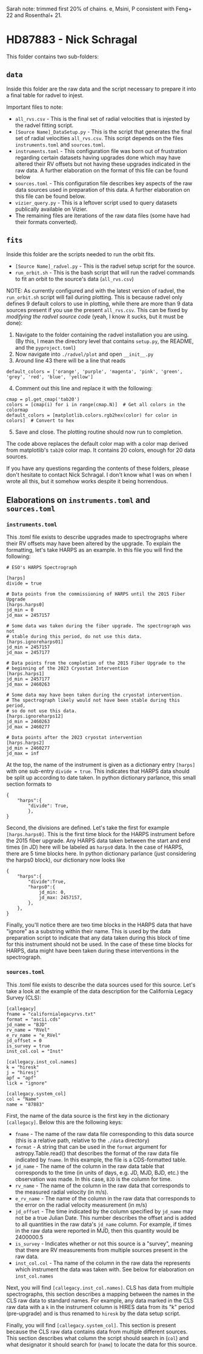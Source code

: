 Sarah note: trimmed first 20% of chains. e, Msini, P consistent with Feng+ 22 and Rosenthal+ 21.

# HD87883 - Nick Schragal

This folder contains two sub-folders:

## `data`

Inside this folder are the raw data and the script necessary to prepare it into a final table for radvel to injest.

Important files to note:
- `all_rvs.csv` - This is the final set of radial velocities that is injested by the radvel fitting script.
- `[Source Name]_DataSetup.py` - This is the script that generates the final set of radial velocities `all_rvs.csv`. This script depends on the files `instruments.toml` and `sources.toml`.
- `instruments.toml` - This configuration file was born out of frustration regarding certain datasets having upgrades done which may have altered their RV offsets but not having these upgrades indicated in the raw data. A further elaboration on the format of this file can be found below
- `sources.toml` - This configuration file describes key aspects of the raw data sources used in preparation of this data. A further elaboration on this file can be found below.
- `vizier_query.py` - This is a leftover script used to query datasets publically available on Vizier.
- The remaining files are iterations of the raw data files (some have had their formats converted).

## `fits`

Inside this folder are the scripts needed to run the orbit fits.

- `[Source Name]_radvel.py` - This is the radvel setup script for the source.
- `run_orbit.sh` - This is the bash script that will run the radvel commands to fit an orbit to the source's data (`all_rvs.csv`)

NOTE: As currently configured and with the latest version of radvel, the `run_orbit.sh` script will fail during plotting. This is because radvel only defines 9 default colors to use in plotting, while there are more than 9 data sources present if you use the present `all_rvs.csv`. This can be fixed by *modifying the radvel source code* (yeah, I know it sucks, but it must be done):
1. Navigate to the folder containing the radvel installation you are using. (By this, I mean the directory level that contains `setup.py`, the README, and the `pyproject.toml`)
2. Now navigate into `./radvel/plot` and open `__init__.py`
3. Around line 43 there will be a line that reads
```
default_colors = ['orange', 'purple', 'magenta', 'pink', 'green', 'grey', 'red', 'blue', 'yellow']
```
4. Comment out this line and replace it with the following:
```
cmap = pl.get_cmap('tab20')
colors = [cmap(i) for i in range(cmap.N)]  # Get all colors in the colormap
default_colors = [matplotlib.colors.rgb2hex(color) for color in colors]  # Convert to hex
```
5. Save and close. The plotting routine should now run to completion.

The code above replaces the default color map with a color map derived from matplotlib's `tab20` color map. It contains 20 colors, enough for 20 data sources.

If you have any questions regarding the contents of these folders, please don't hesitate to contact Nick Schragal. I don't know what I was on when I wrote all this, but it somehow works despite it being horrendous.

## Elaborations on `instruments.toml` and `sources.toml`

### `instruments.toml`

This .toml file exists to describe upgrades made to spectrographs where their RV offsets may have been altered by the upgrade. To explain the formatting, let's take HARPS as an example. In this file you will find the following:
```
# ESO's HARPS Spectrograph

[harps]
divide = true

# Data points from the commissioning of HARPS until the 2015 Fiber Upgrade
[harps.harps0]
jd_min = 0
jd_max = 2457157

# Some data was taken during the fiber upgrade. The spectrograph was not
# stable during this period, do not use this data.
[harps.ignoreharps01]
jd_min = 2457157
jd_max = 2457177

# Data points from the completion of the 2015 Fiber Upgrade to the
# beginning of the 2023 Cryostat Intervention
[harps.harps1]
jd_min = 2457177
jd_max = 2460263

# Some data may have been taken during the cryostat intervention.
# The spectrograph likely would not have been stable during this period,
# so do not use this data.
[harps.ignoreharps12]
jd_min = 2460263
jd_max = 2460277

# Data points after the 2023 cryostat intervention
[harps.harps2]
jd_min = 2460277
jd_max = inf
```
At the top, the name of the instrument is given as a dictionary entry `[harps]` with one sub-entry `divide = true`. This indicates that HARPS data should be split up according to date taken. In python dictionary parlance, this small section formats to 
```
{
    "harps":{
        "divide": True,
        },
}
```

Second, the divisions are defined. Let's take the first for example `[harps.harps0]`. This is the first time block for the HARPS instrument before the 2015 fiber upgrade. Any HARPS data taken between the start and end times (in JD) here will be labeled as `harps0` data. In the case of HARPS, there are 5 time blocks here. In python dictionary parlance (just considering the harps0 block), our dictionary now looks like
```
{
    "harps":{
        "divide":True,
        "harps0":{
            jd_min: 0,
            jd_max: 2457157,
        },
    },
}
```

Finally, you'll notice there are two time blocks in the HARPS data that have "ignore" as a substring within their name. This is used by the data preparation script to indicate that any data taken during this block of time for this instrument should not be used. In the case of these time blocks for HARPS, data might have been taken during these interventions in the spectrograph.

### `sources.toml`

This .toml file exists to describe the data sources used for this source. Let's take a look at the example of the data description for the California Legacy Survey (CLS):

```
[callegacy]
fname = "californialegacyrvs.txt"
format = "ascii.cds"
jd_name = "BJD"
rv_name = "RVel"
e_rv_name = "e_RVel"
jd_offset = 0
is_survey = true
inst_col.col = "Inst"

[callegacy.inst_col.names]
k = "hiresk"
j = "hiresj"
apf = "apf"
lick = "ignore"

[callegacy.system_col]
col = "Name"
name = "87883"
```

First, the name of the data source is the first key in the dictionary `[callegacy]`. Below this are the following keys:
- `fname` - The name of the raw data file corresponding to this data source (this is a relative path, relative to the `./data` directory)
- `format` - A string that can be used in the `format` argument for astropy.Table.read() that describes the format of the raw data file indicated by `fname`. In this example, the file is a CDS-formatted table.
- `jd_name` - The name of the column in the raw data table that corresponds to the time (in units of days, e.g. JD, MJD, BJD, etc.) the observation was made. In this case, `BJD` is the column for time.
- `rv_name` - The name of the column in the raw data that corresponds to the measured radial velocity (in m/s).
- `e_rv_name` - The name of the column in the raw data that corresponds to the error on the radial velocity measurement (in m/s)
- `jd_offset` - The time indicated by the column specified by `jd_name` may not be a true Julian Date. This number describes the offset and is added to all quantities in the raw data's `jd_name` column. For example, if times in the raw data were reported in MJD, then this quantity would be 2400000.5
- `is_survey` - Indicates whether or not this source is a "survey", meaning that there are RV measurements from multiple sources present in the raw data.
- `inst_col.col` - Tha name of the column in the raw data the represents which instrument the data was taken with. See below for elaboration on `inst_col.names`

Next, you will find `[callegacy.inst_col.names]`. CLS has data from multiple spectrographs, this section describes a mapping between the names in the CLS raw data to standard names. For example, any data marked in the CLS raw data with a `k` in the instrument column is HIRES data from its "k" period (pre-upgrade) and is thus renamed to `hiresk` by the data setup script.

Finally, you will find `[callegacy.system_col]`. This section is present because the CLS raw data contains data from multiple different sources. This section describes what column the script should search in (`col`) and what designator it should search for (`name`) to locate the data for this source.